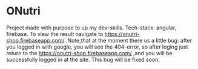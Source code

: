 # ONutri
Project made with purpose to up my dev-skills. Tech-stack: angular, firebase.
To view the result navigate to https://onutri-shop.firebaseapp.com/ .Note,that at the moment there us a little bug: after you logged in with google, you will see the 404-error, so after loging just return to the https://onutri-shop.firebaseapp.com/ ,and you will be successfully logged in at the site. This bug will be fixed soon.
